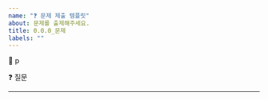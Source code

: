 ```yaml
---
name: "❓ 문제 제출 템플릿"
about: 문제를 출제해주세요.
title: 0.0.0_문제
labels: ""
---
```


<!--
제목 예시 : 10.1_원시 값은 무엇이며 객체 타입의 값은 어떤 점이 다른가요?
내용 예시 :
📝 321p
❓ 원시 값은 무엇이며, 객체 타입의 값은 어떤 점이 다른가요?

답변 예시) 원시 값은 변경 불가능한 데이터 타입으로 JS에서 기본적인 데이터 유형입니다. 숫자, 문자열, 불리언, null 등이 있습니다. 객체 타입의 값은 원시 타입의 값과 다르게 변경이 가능합니다.
-->

📝 p

❓ 질문

---

<!--
**Issue Checklist**
- [ ] assignees
- [ ] label
-->
